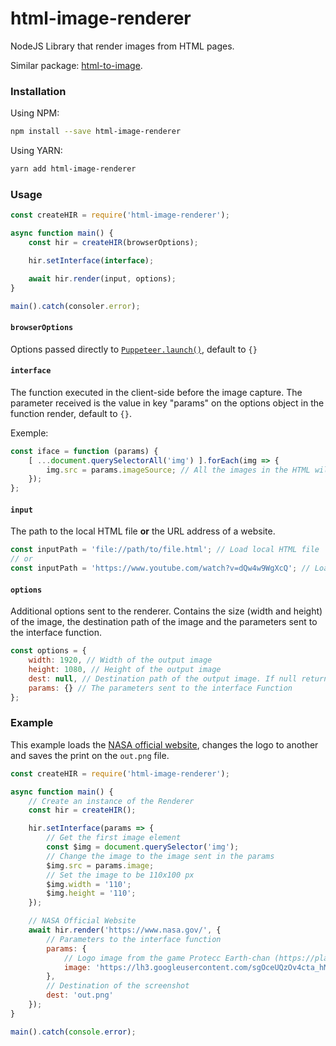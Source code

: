 # html-image-renderer

NodeJS Library that render images from HTML pages.

Similar package: [html-to-image](https://www.npmjs.com/package/html-to-image).

### Installation

Using NPM:
```bash
npm install --save html-image-renderer
```

Using YARN:
```bash
yarn add html-image-renderer
```

### Usage

```javascript
const createHIR = require('html-image-renderer');

async function main() {
    const hir = createHIR(browserOptions);

    hir.setInterface(interface);

    await hir.render(input, options);
}

main().catch(consoler.error);
```
#### `browserOptions`
Options passed directly to [``Puppeteer.launch()``](https://pptr.dev/#?product=Puppeteer&show=api-puppeteerlaunchoptions), default to ``{}``

#### ``interface``

The function executed in the client-side before the image capture. The parameter received is the value in key "params" on the options object in the function render, default to ``{}``.

Exemple:

```javascript
const iface = function (params) {
    [ ...document.querySelectorAll('img') ].forEach(img => {
        img.src = params.imageSource; // All the images in the HTML will change the src to the image passed in the imageSource parameter
    });
};
```

#### ``input``

The path to the local HTML file **or** the URL address of a website.

```javascript
const inputPath = 'file://path/to/file.html'; // Load local HTML file
// or
const inputPath = 'https://www.youtube.com/watch?v=dQw4w9WgXcQ'; // Load a remote page
```

#### ``options``

Additional options sent to the renderer. Contains the size (width and height) of the image, the destination path of the image and the parameters sent to the interface function.

```javascript
const options = {
    width: 1920, // Width of the output image
    height: 1080, // Height of the output image
    dest: null, // Destination path of the output image. If null returns a Buffer instance
    params: {} // The parameters sent to the interface Function
};
```

### Example

This example loads the [NASA official website](https://www.nasa.gov/), changes the logo to another and saves the print on the ``out.png`` file.

```javascript
const createHIR = require('html-image-renderer');

async function main() {
    // Create an instance of the Renderer
    const hir = createHIR();

    hir.setInterface(params => {
        // Get the first image element
        const $img = document.querySelector('img');
        // Change the image to the image sent in the params
        $img.src = params.image;
        // Set the image to be 110x100 px
        $img.width = '110';
        $img.height = '110';
    });

    // NASA Official Website
    await hir.render('https://www.nasa.gov/', {
        // Parameters to the interface function
        params: {
            // Logo image from the game Protecc Earth-chan (https://play.google.com/store/apps/details?id=com.implyingprogramming.proteccearthchan&hl=pt)
            image: 'https://lh3.googleusercontent.com/sgOceUQzOv4cta_hMe0m7wrRLWuB8oiFjZFgRuoh6yqIAxEx6MBxQxK9V5FujZlVNg'
        },
        // Destination of the screenshot
        dest: 'out.png'
    });
}

main().catch(console.error);
```
